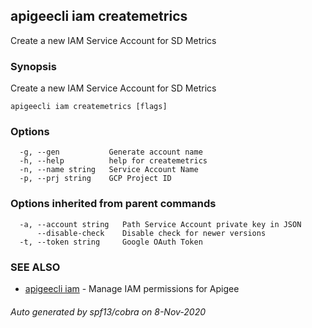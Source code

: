 ## apigeecli iam createmetrics

Create a new IAM Service Account for SD Metrics

### Synopsis

Create a new IAM Service Account for SD Metrics

```
apigeecli iam createmetrics [flags]
```

### Options

```
  -g, --gen           Generate account name
  -h, --help          help for createmetrics
  -n, --name string   Service Account Name
  -p, --prj string    GCP Project ID
```

### Options inherited from parent commands

```
  -a, --account string   Path Service Account private key in JSON
      --disable-check    Disable check for newer versions
  -t, --token string     Google OAuth Token
```

### SEE ALSO

* [apigeecli iam](apigeecli_iam.md)	 - Manage IAM permissions for Apigee

###### Auto generated by spf13/cobra on 8-Nov-2020
